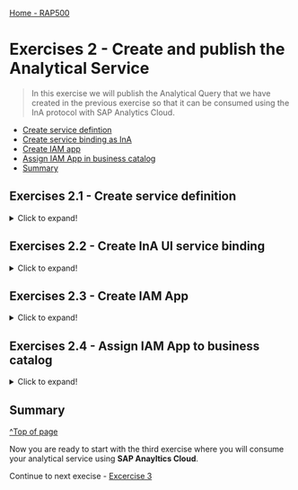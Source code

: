 
[Home - RAP500](../../README.md#exercises)
  
# Exercises 2 - Create and publish the Analytical Service 
 
> In this exercise we will publish the Analytical Query that we have created in the previous exercise so that it can be consumed using the InA protocol with SAP Analytics Cloud.

 - [Create service defintion](README.md#exercises-21---create-service-definition)  
 - [Create service binding as InA](README.md#exercises-22---create-ina-ui-service-binding)                                
 - [Create IAM app](README.md#exercises-23---create-iam-app)  
 - [Assign IAM App in business catalog](README.md#exercises-24---assign-iam-app-to-business-catalog)   
 - [Summary](README.md#exercises/ex1#summary)   

## Exercises 2.1 - Create service definition

<details>
  <summary>Click to expand!</summary>

You use a service definition to define which data is to be exposed as a business service, using one or more business service bindings.

1. Right-click your created query and choose **New Service Definition**.

    ![RightClick](images/1140.png)
    
2. Enter the following values and press **Next** 

    - *Name*: **ZRAP500_UI_BOOKING_####**
    - *Description*: **Booking query service definition**
    - check if Exposed Entity is your created query **ZRAP500_C_BOOKINGQUERY_####**

    ![new service definition](images/1150.png)

3. Select transport request and press **Next**
4. Select the template **Define Service** and press **Finish**.
4. After the query is exposed as a service it must be activated by pressing **Ctrl+F3**

[^Top of page](README.md)  

</details>

## Exercises 2.2 - Create InA UI service binding

<details>
  <summary>Click to expand!</summary>
  
The service binding is used to bind a service definition to a communication protocol and in our case, the protocol that enables analytical data access from SAP Analytics Cloud is the **Information Access (InA) protocol**.

1. Right click your newly created service definition and choose New Service Binding.

    ![RightClick](images/1160.png)

2. Enter the following values and press **Next** 

    - *Name*: **ZRAP500_UI_BOOKING_####**
    - *Description*: **Booking Query Service Binding**
    - Choose **InA - UI** as **Binding Type**
    - Check that in the field **Service Definition** the service definition **ZRAP500_UI_BOOKING_####** is listed that you have created service definition in last step

    ![new binding](images/1170.png)
    
3. Choose a transport request and click **Finish**.
4. Activate your service binding. 
5. After activation, the external service name for your query is displayed.

    ![service binding](images/1180.png)

> The analytical query will be displayed with the external service name in SAP Analytics Cloud as the data source.

[^Top of page](README.md)  

</details>

## Exercises 2.3 - Create IAM App

<details>
  <summary>Click to expand!</summary>
  
The Identity and Access Management apps secure access to the solution for business users. By creating an IAM app, the authorization is automatically assigned to the query exposed via 'InA' service. This basic authorization is mandatory for users to work with their services.

1. Right click your package, choose **New > Other ABAP Repository Object**.
2. Search for **IAM App** under **Cloud Identity and Access Management**. Click **Next**.

    ![IAM APP](images/1190.png)

3. Enter the following values and press **Next** 

    - *Name*: **ZRAP500_BOOKING_####**
    - *Description*: **IAM App for Booking Query**
    - *Application Type*: **EXT-External App** 
     
    ![new IAM APP](images/1191.png)

4. Choose a transport request and click **Finish**.

    Your created IAM App name will get an **EXT** automatically in his name like: **ZRAP500_BOOKING_####_EXT**.

    ![IAM App](images/1192.png)

5. Go to the **Services** tab and click on insert button. 

     ![Add](images/1210.png)

6. Select **Service Type** as **InA -UI** and your **Service Name** which is your service binding name **ZRAP500_UI_BOOKING_####**. Click **OK**.

    ![Find service](images/1212.png)

7. Save and **Publish Locally**.

    ![publish locally](images/1213.png)

[^Top of page](README.md)  

</details>

## Exercises 2.4 - Assign IAM App to business catalog

<details>
  <summary>Click to expand!</summary>  
  
1. Click **Open ABAP Development Object** and search for **ZRAP500_BOOKING_QUERY_ALL** and open it.

    ![search catalog](images/1245.png)

2. Click on the tab **Apps** and then on the button **Add** to add your IAM App in this Business Catalog. Click **Publish Locally**.

    ![apps](images/1250.png)
    
3. Select your IAM App. You can enter *####* as a search string and press **Ctrl+Space** to start code completion to search for your IAM App **ZRAP500_BOOKING_####_EXT**. Press **Next**.
   
   > Please note that the value for the **Name** is automatically proposed.
    
    ![add](images/1260.png)

4. Choose a transport request and click **Finish**.

> Please note:  
> In order to allow end users to use the newly created query the business catalog **ZRAP500_BOOKING_QUERY_ALL** must be added to a business role that is assigned to the business user using the Maintain Business Roles App.  
> For our workshop we have prepared this setting and we have assigned the business catalog **ZRAP500_BOOKING_QUERY_ALL** to the developer role. This allows thus all developers in the system **D20** to access to your Analytical Query that has been published via the Service Binding. 

[^Top of page](README.md)  

</details>

## Summary  
[^Top of page](README.md)  

Now you are ready to start with the third exercise where you will consume your analytical service using **SAP Anayltics Cloud**.

Continue to next execise - [Excercise 3](../ex3/README.md)








